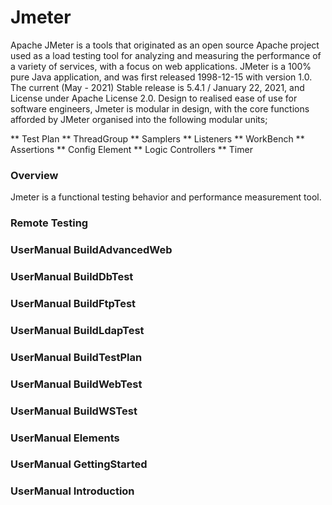 # Jmeter
Apache JMeter is a tools that originated as an open source Apache project used as a load testing tool for 
analyzing and measuring the performance of a variety of services, with a focus on web applications.
JMeter is a 100% pure Java application, and was first released 1998-12-15 with version 1.0.  The
current (May - 2021) Stable release is 5.4.1 / January 22, 2021, and License under Apache License 2.0.
Design to realised ease of use for software engineers, Jmeter is modular in design, with the core functions
afforded by JMeter organised into the following modular units;

** Test Plan
** ThreadGroup
** Samplers
** Listeners
** WorkBench
** Assertions
** Config Element
** Logic Controllers
** Timer

### Overview

Jmeter is a functional testing behavior and performance measurement tool.


### Remote Testing

### UserManual BuildAdvancedWeb

### UserManual BuildDbTest

### UserManual BuildFtpTest

### UserManual BuildLdapTest

### UserManual BuildTestPlan


### UserManual BuildWebTest


### UserManual BuildWSTest


### UserManual Elements


### UserManual GettingStarted


### UserManual Introduction